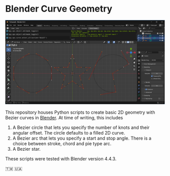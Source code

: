 # Blender Curve Geometry

![Screen Cap](screenCap.png)

This repository houses Python scripts to create basic 2D geometry with Bezier curves in [Blender](https://www.blender.org/). At time of writing, this includes

1. A Bezier circle that lets you specify the number of knots and their angular offset. The circle defaults to a filled 2D curve.
2. A Bezier arc that lets you specify a start and stop angle. There is a choice between stroke, chord and pie type arc.
3. A Bezier star.

These scripts were tested with Blender version 4.4.3.

🇹🇼 🇺🇦